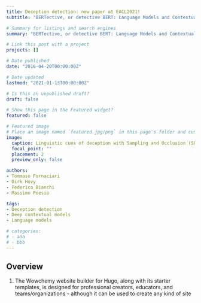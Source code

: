 ```yaml
---
title: Deception detection: new paper at EACL2021!
subtitle: "BERTective, or detective BERT: Language Models and Contextual Information for Deception Detection", with [Dirk Hovy](https://twitter.com/dirk_hovy), [Federico Bianchi](https://twitter.com/fb_vinid) and [Massimo Poesio](https://twitter.com/poesio) at [EACL2021](https://2021.eacl.org/)

# Summary for listings and search engines
summary: "BERTective, or detective BERT: Language Models and Contextual Information for Deception Detection"

# Link this post with a project
projects: []

# Date published
date: "2016-04-20T00:00:00Z"

# Date updated
lastmod: "2021-01-13T00:00:00Z"

# Is this an unpublished draft?
draft: false

# Show this page in the Featured widget?
featured: false

# Featured image
# Place an image named `featured.jpg/png` in this page's folder and customize its options here.
image:
  caption: Linguistic cues of deception with Sampling and Occlusion (SOC) algorithm (Jin et al., 2019)
  focal_point: ""
  placement: 2
  preview_only: false

authors:
- Tommaso Fornaciari
- Dirk Hovy
- Federico Bianchi
- Massimo Poesio

tags:
- Deception detection
- Deep contextual models
- Language models

# categories:
# - aaa
# - bbb
---
```


## Overview

1. The Wowchemy website builder for Hugo, along with its starter templates, is designed for professional creators, educators, and teams/organizations - although it can be used to create any kind of site
